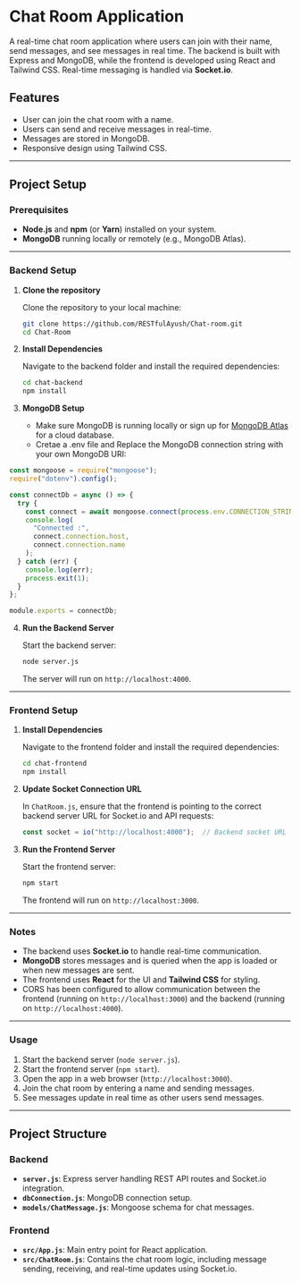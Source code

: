 # Chat Room Application

A real-time chat room application where users can join with their name, send messages, and see messages in real time. The backend is built with Express and MongoDB, while the frontend is developed using React and Tailwind CSS. Real-time messaging is handled via **Socket.io**.

## Features
- User can join the chat room with a name.
- Users can send and receive messages in real-time.
- Messages are stored in MongoDB.
- Responsive design using Tailwind CSS.

---

## Project Setup

### Prerequisites

- **Node.js** and **npm** (or **Yarn**) installed on your system.
- **MongoDB** running locally or remotely (e.g., MongoDB Atlas).

---

### Backend Setup

1. **Clone the repository**

   Clone the repository to your local machine:

   ```bash
   git clone https://github.com/RESTfulAyush/Chat-room.git
   cd Chat-Room
   ```

2. **Install Dependencies**

   Navigate to the backend folder and install the required dependencies:

   ```bash
   cd chat-backend
   npm install
   ```

3. **MongoDB Setup**

   - Make sure MongoDB is running locally or sign up for [MongoDB Atlas](https://www.mongodb.com/cloud/atlas) for a cloud database.
   - Cretae a .env file and Replace the MongoDB connection string with your own MongoDB URI:

  ```javascript
  const mongoose = require("mongoose");
  require("dotenv").config();

  const connectDb = async () => {
    try {
      const connect = await mongoose.connect(process.env.CONNECTION_STRING);
      console.log(
        "Connected :",
        connect.connection.host,
        connect.connection.name
      );
    } catch (err) {
      console.log(err);
      process.exit(1);
    }
  };

  module.exports = connectDb;
```

4. **Run the Backend Server**

   Start the backend server:

   ```bash
   node server.js
   ```

   The server will run on `http://localhost:4000`.

---

### Frontend Setup

1. **Install Dependencies**

   Navigate to the frontend folder and install the required dependencies:

   ```bash
   cd chat-frontend
   npm install
   ```

2. **Update Socket Connection URL**

   In `ChatRoom.js`, ensure that the frontend is pointing to the correct backend server URL for Socket.io and API requests:

   ```javascript
   const socket = io("http://localhost:4000");  // Backend socket URL
   ```

3. **Run the Frontend Server**

   Start the frontend server:

   ```bash
   npm start
   ```

   The frontend will run on `http://localhost:3000`.

---

### Notes

- The backend uses **Socket.io** to handle real-time communication.
- **MongoDB** stores messages and is queried when the app is loaded or when new messages are sent.
- The frontend uses **React** for the UI and **Tailwind CSS** for styling.
- CORS has been configured to allow communication between the frontend (running on `http://localhost:3000`) and the backend (running on `http://localhost:4000`).

---

### Usage

1. Start the backend server (`node server.js`).
2. Start the frontend server (`npm start`).
3. Open the app in a web browser (`http://localhost:3000`).
4. Join the chat room by entering a name and sending messages.
5. See messages update in real time as other users send messages.

---

## Project Structure

### Backend

- **`server.js`**: Express server handling REST API routes and Socket.io integration.
- **`dbConnection.js`**: MongoDB connection setup.
- **`models/ChatMessage.js`**: Mongoose schema for chat messages.

### Frontend

- **`src/App.js`**: Main entry point for React application.
- **`src/ChatRoom.js`**: Contains the chat room logic, including message sending, receiving, and real-time updates using Socket.io.
